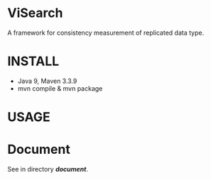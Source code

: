 # ViSearch

A framework for consistency measurement of replicated data type. 

# INSTALL
* Java 9, Maven 3.3.9
* mvn compile & mvn package

# USAGE

# Document

See in directory ***document***.